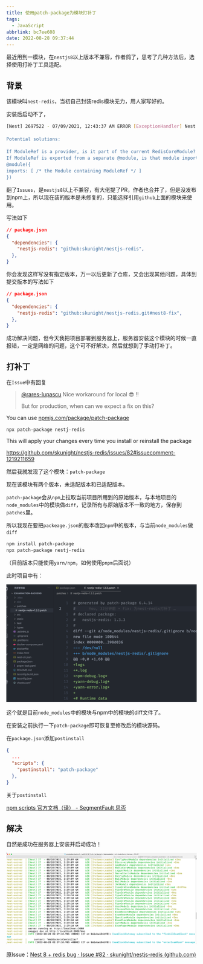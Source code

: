 ```yaml
---
title: 使用patch-package为模块打补丁
tags:
  - JavaScript
abbrlink: bc7ee608
date: 2022-08-28 09:37:44
---
```


最近用到一模块，在`nestjs8`以上版本不兼容，作者鸽了，思考了几种方法后，选择使用打补丁工具适配。

<!--more-->

## 背景

该模块叫`nest-redis`，当初自己封装redis模块无力，用人家写好的。

安装后启动不了，

```bash
[Nest] 2697522 - 07/09/2021, 12:43:37 AM ERROR [ExceptionHandler] Nest can't resolve dependencies of the RedisCoreModule (Symbol(REDIS_MODULE_OPTIONS), ?). Please make sure that the argument ModuleRef at index [1] is available in the RedisCoreModule context.

Potential solutions:

If ModuleRef is a provider, is it part of the current RedisCoreModule?
If ModuleRef is exported from a separate @module, is that module imported within RedisCoreModule?
@module({
imports: [ /* the Module containing ModuleRef */ ]
})
```

翻了`Issues`，是`nestjs8`以上不兼容，有大佬提了PR，作者也合并了，但是没发布到npm上，所以现在装的版本是未修复的，只能选择引用`github`上面的模块来使用。

写法如下

```json
// package.json
{
  "dependencies": {
    "nestjs-redis": "github:skunight/nestjs-redis",
  },
}
```

你会发现这样写没有指定版本，万一以后更新了仓库，又会出现其他问题，具体到提交版本的写法如下

```json
// package.json
{
  "dependencies": {
    "nestjs-redis": "github:skunight/nestjs-redis.git#nest8-fix",
  },
}
```

成功解决问题，但今天我把项目部署到服务器上，服务器安装这个模块的时候一直报错，一定是网络的问题，这个可不好解决，然后就想到了手动打补丁。

## 打补丁

在`Issue`中有回复

> [@rares-lupascu](https://github.com/rares-lupascu) Nice workaround for local 😎 !!
>
> But for production, when can we expect a fix on this?

You can use [npmjs.com/package/patch-package](https://www.npmjs.com/package/patch-package)

```
npx patch-package nestj-redis
```

This will apply your changes every time you install or reinstall the package

https://github.com/skunight/nestjs-redis/issues/82#issuecomment-1219211659

然后我就发现了这个模块：`patch-package`

现在该模块有两个版本，未适配版本和已适配版本。

`patch-package`会从`npm`上拉取当前项目所用到的原始版本，与本地项目的`node_modules`中的模块做`diff`，记录所有与原始版本不一致的地方，保存到`patches`里。

所以我现在要把`packeage.json`的版本改回`npm`中的版本，与当前`node_modules`做`diff`

```bash
npm install patch-package
npx patch-package nestj-redis
```

（目前版本只能使用`yarn/npm`，如何使用`pnpm`后面说）

此时项目中有：

![image-20220828101245107](使用patch-package为模块打补丁/image-20220828101245107.png)

这个就是目前`node_modules`中的模块与npm中的模块的diff文件了。

在安装之前执行一下`patch-package`即可恢复至修改后的模块源码。

在`package.json`添加`postinstall`

```json
{
  ...
  "scripts": {
    "postinstall": "patch-package"
  },
}
```

关于`postinstall`

[npm scripts 官方文档（译） - SegmentFault 思否](https://segmentfault.com/a/1190000008832423)



## 解决

自然是成功在服务器上安装并启动成功！

![image-20220828103011949](使用patch-package为模块打补丁/image-20220828103011949.png)



原Issue：[Nest 8 + redis bug · Issue #82 · skunight/nestjs-redis (github.com)](https://github.com/skunight/nestjs-redis/issues/82)
